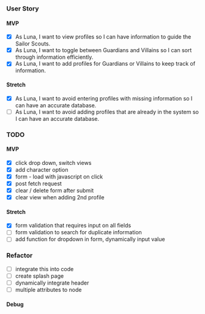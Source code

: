 ### User Story

#### MVP
- [x] As Luna, I want to view profiles so I can have information to guide the Sailor Scouts.
- [x] As Luna, I want to toggle between Guardians and Villains so I can sort through information efficiently.
- [x] As Luna, I want to add profiles for Guardians or Villains to keep track of information.

#### Stretch
- [x] As Luna, I want to avoid entering profiles with missing information so I can have an accurate database.
- [ ] As Luna, I want to avoid adding profiles that are already in the system so I can have an accurate database.

### TODO
#### MVP
- [x] click drop down, switch views
- [x] add character option
- [x] form - load with javascript on click
- [x] post fetch request
- [x] clear / delete form after submit
- [x] clear view when adding 2nd profile

#### Stretch
- [x] form validation that requires input on all fields
- [ ] form validation to search for duplicate information
- [ ] add function for dropdown in form, dynamically input value

### Refactor
- [ ] integrate this into code
- [ ] create splash page
- [ ] dynamically integrate header
- [ ] multiple attributes to node

#### Debug
